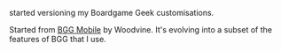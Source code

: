 started versioning my Boardgame Geek customisations.

Started from [BGG Mobile](https://userstyles.org/styles/102574/bgg-mobile) by Woodvine. It's evolving into a subset of the features of BGG that I use.
